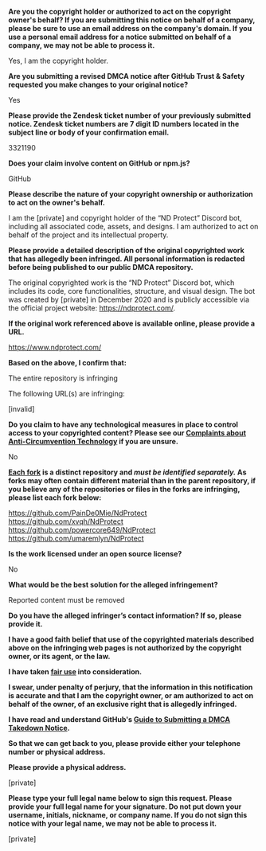 **Are you the copyright holder or authorized to act on the copyright owner's behalf? If you are submitting this notice on behalf of a company, please be sure to use an email address on the company's domain. If you use a personal email address for a notice submitted on behalf of a company, we may not be able to process it.**

Yes, I am the copyright holder.

**Are you submitting a revised DMCA notice after GitHub Trust & Safety requested you make changes to your original notice?**

Yes

**Please provide the Zendesk ticket number of your previously submitted notice. Zendesk ticket numbers are 7 digit ID numbers located in the subject line or body of your confirmation email.**

3321190

**Does your claim involve content on GitHub or npm.js?**

GitHub

**Please describe the nature of your copyright ownership or authorization to act on the owner's behalf.**

I am the [private] and copyright holder of the “ND Protect” Discord bot, including all associated code, assets, and designs. I am authorized to act on behalf of the project and its intellectual property.

**Please provide a detailed description of the original copyrighted work that has allegedly been infringed. All personal information is redacted before being published to our public DMCA repository.**

The original copyrighted work is the “ND Protect” Discord bot, which includes its code, core functionalities, structure, and visual design. The bot was created by [private] in December 2020 and is publicly accessible via the official project website: https://ndprotect.com/.

**If the original work referenced above is available online, please provide a URL.**

https://www.ndprotect.com/

**Based on the above, I confirm that:**

The entire repository is infringing

The following URL(s) are infringing:

[invalid]

**Do you claim to have any technological measures in place to control access to your copyrighted content? Please see our <a href="https://docs.github.com/articles/guide-to-submitting-a-dmca-takedown-notice#complaints-about-anti-circumvention-technology">Complaints about Anti-Circumvention Technology</a> if you are unsure.**

No

**<a href="https://docs.github.com/articles/dmca-takedown-policy#b-what-about-forks-or-whats-a-fork">Each fork</a> is a distinct repository and <i>must be identified separately.</i> As forks may often contain different material than in the parent repository, if you believe any of the repositories or files in the forks are infringing, please list each fork below:**

https://github.com/PainDe0Mie/NdProtect  
https://github.com/xvqh/NdProtect  
https://github.com/powercore649/NdProtect  
https://github.com/umaremlyn/NdProtect  

**Is the work licensed under an open source license?**

No

**What would be the best solution for the alleged infringement?**

Reported content must be removed

**Do you have the alleged infringer’s contact information? If so, please provide it.**

**I have a good faith belief that use of the copyrighted materials described above on the infringing web pages is not authorized by the copyright owner, or its agent, or the law.**

**I have taken <a href="https://www.lumendatabase.org/topics/22">fair use</a> into consideration.**

**I swear, under penalty of perjury, that the information in this notification is accurate and that I am the copyright owner, or am authorized to act on behalf of the owner, of an exclusive right that is allegedly infringed.**

**I have read and understand GitHub's <a href="https://docs.github.com/articles/guide-to-submitting-a-dmca-takedown-notice/">Guide to Submitting a DMCA Takedown Notice</a>.**

**So that we can get back to you, please provide either your telephone number or physical address.**

**Please provide a physical address.**

[private]

**Please type your full legal name below to sign this request. Please provide your full legal name for your signature. Do not put down your username, initials, nickname, or company name. If you do not sign this notice with your legal name, we may not be able to process it.**

[private]
